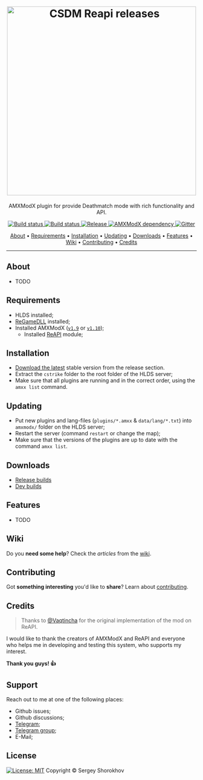 <h1 align="center">
  <a href="https://github.com/wopox1337/CSDM-ReAPI/releases"><img src="https://user-images.githubusercontent.com/18553678/126974290-c1b301e7-6e8c-4b35-8e5e-440e9fe3ddc2.png" width="500px" alt="CSDM Reapi releases"></a>
</h1>

<p align="center">AMXModX plugin for provide Deathmatch mode with rich functionality and API.</p>

<p align="center">
    <a href="https://github.com/wopox1337/CSDM-ReAPI/releases/latest">
    <img src="https://img.shields.io/github/downloads/wopox1337/CSDM-ReAPI/total?label=Download%40latest&style=flat-square&logo=github&logoColor=white"
         alt="Build status">
    <a href="https://github.com/wopox1337/CSDM-ReAPI/actions">
    <img src="https://img.shields.io/github/actions/workflow/status/wopox1337/CSDM-ReAPI/CI.yml?branch=master&style=flat-square&logo=github&logoColor=white"
         alt="Build status">
    <a href="https://github.com/wopox1337/CSDM-ReAPI/releases">
    <img src="https://img.shields.io/github/v/release/wopox1337/CSDM-ReAPI?include_prereleases&style=flat-square&logo=github&logoColor=white"
         alt="Release">
    <a href="https://www.amxmodx.org/downloads-new.php">
    <img src="https://img.shields.io/badge/AMXModX-%3E%3D1.9.0-blue?style=flat-square"
         alt="AMXModX dependency">
    <a href="https://t.me/CSDM_ReAPI">
    <img src="https://img.shields.io/badge/discussions-on%20Telegram-informational?style=flat-square&logo=googlechat"
         alt="Gitter">
</p>
      
<p align="center">
  <a href="#about">About</a> •
  <a href="#requirements">Requirements</a> •
  <a href="#installation">Installation</a> •
  <a href="#updating">Updating</a> •
  <a href="#downloads">Downloads</a> •
  <a href="#features">Features</a> •
  <a href="#wiki">Wiki</a> •
  <a href="#contributing">Contributing</a> •
  <a href="#credits">Credits</a>
</p>

---

## About
- TODO

## Requirements
- HLDS installed;
- [ReGameDLL](https://github.com/s1lentq/ReGameDLL_CS) installed;
- Installed AMXModX ([`v1.9`](https://www.amxmodx.org/downloads-new.php) or [`v1.10`](https://www.amxmodx.org/downloads-new.php?branch=master));
    - Installed [ReAPI](https://github.com/s1lentq/reapi) module; 
      
## Installation
- [Download the latest](https://github.com/wopox1337/CSDM-ReAPI/releases/latest) stable version from the release section.
- Extract the `cstrike` folder to the root folder of the HLDS server;
- Make sure that all plugins are running and in the correct order, using the `amxx list` command.

## Updating
- Put new plugins and lang-files (`plugins/*.amxx` & `data/lang/*.txt`) into `amxmodx/` folder on the HLDS server;
- Restart the server (command `restart` or change the map);
- Make sure that the versions of the plugins are up to date with the command `amxx list`.

## Downloads
- [Release builds](https://github.com/wopox1337/CSDM-ReAPI/releases)
- [Dev builds](https://github.com/wopox1337/CSDM-ReAPI/actions/workflows/build.yml)
      
## Features
- TODO

## Wiki
Do you **need some help**? Check the _articles_ from the [wiki](https://github.com/wopox1337/CSDM-ReAPI/wiki).

## Contributing
Got **something interesting** you'd like to **share**? Learn about [contributing](CONTRIBUTING.md).

## Credits
> Thanks to [@Vaqtincha](https://github.com/Vaqtincha) for the original implementation of the mod on ReAPI.

I would like to thank the creators of AMXModX and ReAPI and everyone who helps me in developing and testing this system, who supports my interest.
      
**Thank you guys! 👍**

## Support
Reach out to me at one of the following places:
- Github issues;
- Github discussions;
- [Telegram](https://t.me/ShorokhovSergey);
- [Telegram group](https://t.me/CSDM_ReAPI);
- E-Mail;

## License
[![License: MIT](https://img.shields.io/badge/License-MIT-blue.svg?style=flat-square)](LICENSE)
 Copyright © Sergey Shorokhov

